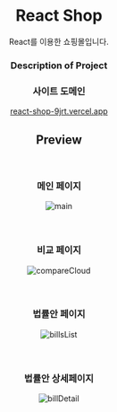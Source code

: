 <div align="center" >
<h1> React Shop </h1>

<div> React를 이용한 쇼핑몰입니다. </div>
<h3> Description of Project </h3>
<h3> 사이트 도메인 </h3>
<a href="https://react-shop-9jrt.vercel.app/" target="_blank">react-shop-9jrt.vercel.app</a>

<br/>

<h2><b> Preview </b></h2><br/>
<h3><b> 메인 페이지 </b></h3>
<img src="README_imges/메인페이지.png" alt="main" />
<br/><br/><br/>
<h3><b> 비교 페이지 </b></h3>
<img src="./LawsCloud비교.PNG" alt="compareCloud" />
<br/><br/><br/>
<h3><b> 법률안 페이지 </b></h3>
<img src="./LawsCloud법률안리스트.PNG" alt="billsList" />
<br/><br/><br/>
<h3><b> 법률안 상세페이지 </b></h3>
<img src="./LawsCloud상세페이지모달.PNG" alt="billDetail "/>
